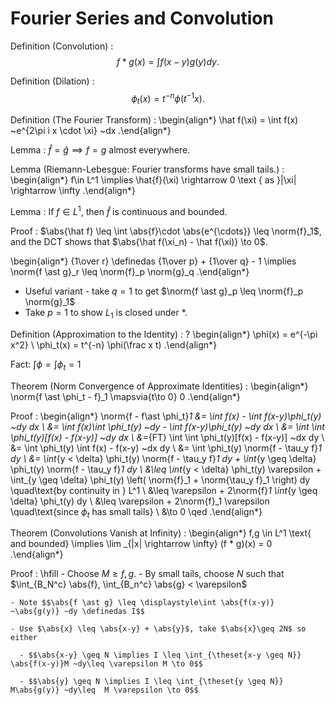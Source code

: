 # Fourier Series and Convolution

Definition (Convolution)
: $$f * g(x)=\int f(x-y) g(y) d y .$$

Definition (Dilation)
: $$ \phi_{t}(x)=t^{-n} \phi\left(t^{-1} x\right).$$

Definition (The Fourier Transform)
: \begin{align*}
  \hat f(\xi) = \int f(x) ~e^{2\pi i x \cdot \xi} ~dx
  .\end{align*}

Lemma
: $\hat f = \hat g \implies f=g$ almost everywhere.

Lemma (Riemann-Lebesgue: Fourier transforms have small tails.)
: 
\begin{align*}
f\in L^1 \implies
\hat{f}(\xi) \rightarrow 0 \text { as }|\xi| \rightarrow \infty
.\end{align*}

Lemma
: If $f \in L^1$, then $\hat f$ is continuous and bounded.

Proof
: $\abs{\hat f} \leq \int \abs{f}\cdot \abs{e^{\cdots}} \leq \norm{f}_1$, and the DCT shows that $\abs{\hat f(\xi_n) - \hat f(\xi)} \to 0$.

\begin{align*}
{1\over r} \definedas {1\over p} + {1\over q} - 1 \implies \norm{f \ast g}_r \leq \norm{f}_p \norm{g}_q
.\end{align*}

- Useful variant - take $q = 1$ to get $\norm{f \ast g}_p \leq \norm{f}_p \norm{g}_1$
- Take $p=1$ to show $L_1$ is closed under $\ast$.

Definition (Approximation to the Identity)
: ?
\begin{align*}
\phi(x) = e^{-\pi x^2} \\
\phi_t(x) = t^{-n} \phi(\frac x t)
.\end{align*}

Fact: $\int \phi = \int \phi_t = 1$


Theorem (Norm Convergence of Approximate Identities)
: 
\begin{align*}
\norm{f \ast \phi_t - f}_1 \mapsvia{t\to 0} 0
.\end{align*}

Proof
: 
\begin{align*}
\norm{f - f\ast \phi_t}_1 
&= \int f(x) - \int f(x-y)\phi_t(y) ~dy dx \\
&= \int f(x)\int \phi_t(y) ~dy - \int f(x-y)\phi_t(y) ~dy dx \\
&= \int \int \phi_t(y)[f(x) - f(x-y)] ~dy dx \\
&=_{FT} \int \int \phi_t(y)[f(x) - f(x-y)] ~dx dy \\
&= \int \phi_t(y) \int f(x) - f(x-y) ~dx dy \\
&= \int \phi_t(y) \norm{f - \tau_y f}_1 dy \\
&= \int_{y < \delta} \phi_t(y) \norm{f - \tau_y f}_1 dy  +
\int_{y \geq \delta} \phi_t(y) \norm{f - \tau_y f}_1 dy \\
&\leq \int_{y < \delta} \phi_t(y) \varepsilon +
\int_{y \geq \delta} \phi_t(y) \left( \norm{f}_1 + \norm{\tau_y f}_1 \right) dy \quad\text{by continuity in } L^1 \\
&\leq \varepsilon + 
2\norm{f}_1 \int_{y \geq \delta} \phi_t(y) dy \\
&\leq \varepsilon + 2\norm{f}_1 \varepsilon \quad\text{since $\phi_t$ has small tails} \\
&\to 0 \qed
.\end{align*}

Theorem (Convolutions Vanish at Infinity)
: 
\begin{align*}
f,g \in L^1 \text{ and  bounded}  \implies \lim _{|x| \rightarrow \infty} (f * g)(x) = 0
.\end{align*}

Proof
:   \hfill
    - Choose $M \geq f,g$.
    - By small tails, choose $N$ such that $\int_{B_N^c} \abs{f}, \int_{B_n^c} \abs{g} < \varepsilon$

    - Note $$\abs{f \ast g} \leq \displaystyle\int \abs{f(x-y)} ~\abs{g(y)} ~dy \definedas I$$

    - Use $\abs{x} \leq \abs{x-y} + \abs{y}$, take $\abs{x}\geq 2N$ so either
      
      - $$\abs{x-y} \geq N \implies I \leq \int_{\theset{x-y \geq N}} \abs{f(x-y)}M ~dy\leq \varepsilon M \to 0$$
      
      - $$\abs{y} \geq N \implies I \leq \int_{\theset{y \geq N}} M\abs{g(y)} ~dy\leq  M \varepsilon \to 0$$


